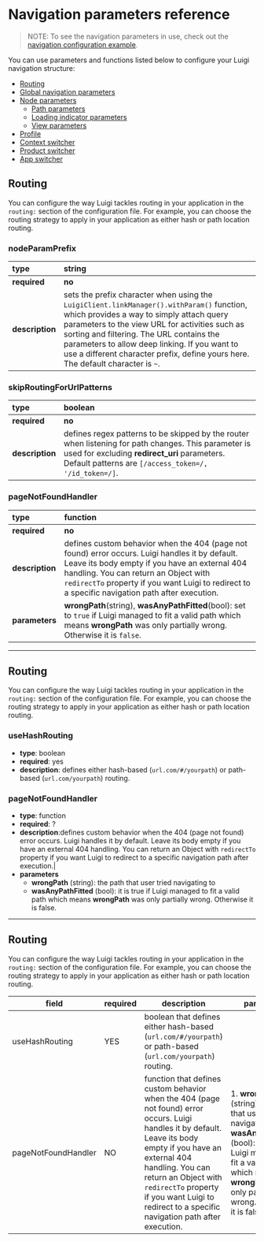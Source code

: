# Navigation parameters reference

> NOTE: To see the navigation parameters in use, check out the [navigation configuration example](https://luigi-project.io). 

You can use parameters and functions listed below to configure your Luigi navigation structure:

* [Routing](#navigation-parameters-referece#routing)
* [Global navigation parameters](#global-navigation-parameters)
* [Node parameters](#node-parameters)
  * [Path parameters](#path-parameters)
  * [Loading indicator parameters](#loading-indicator-parameters)
  * [View parameters](#view-parameters)
* [Profile](#profile) 
* [Context switcher](#context-switcher)
* [Product switcher](#product-switcher)
* [App switcher](#app-switcher)


## Routing

You can configure the way Luigi tackles routing in your application in the `routing:` section of the configuration file. For example, you can choose the routing strategy to apply in your application as either hash or path location routing.

### nodeParamPrefix
| type | string |   
|:-------|:-------|
| **required** | **no** | 
|**description**|sets the prefix character when using the `LuigiClient.linkManager().withParam()` function, which provides a way to simply attach query parameters to the view URL for activities such as sorting and filtering. The URL contains the parameters to allow deep linking. If you want to use a different character prefix, define yours here. The default character is `~`.|

### skipRoutingForUrlPatterns
| type | boolean |   
|:-------|:-------|
| **required** | **no** | 
|**description**|defines regex patterns to be skipped by the router when listening for path changes. This parameter is used for excluding **redirect_uri** parameters. Default patterns are `[/access_token=/, '/id_token=/]`.|

### pageNotFoundHandler
| type | function |   
|:-------|:-------|
| **required** | **no** | 
|**description**|defines custom behavior when the 404 (page not found) error occurs.  Luigi handles it by default. Leave its body empty if you have an external 404 handling. You can return an Object with `redirectTo` property if you want Luigi to redirect to a specific navigation path after execution.|
|**parameters**|  **wrongPath**(string), **wasAnyPathFitted**(bool): set to `true` if Luigi managed to fit a valid path which means **wrongPath** was only partially wrong. Otherwise it is `false`. |

------
## Routing

You can configure the way Luigi tackles routing in your application in the `routing:` section of the configuration file. For example, you can choose the routing strategy to apply in your application as either hash or path location routing. 

### useHashRouting
* **type**: boolean 
* **required**: yes 
* **description**: defines either hash-based (`url.com/#/yourpath`) or path-based (`url.com/yourpath`) routing.             

### pageNotFoundHandler
* **type**: function    
* **required**: ?
* **description**:defines custom behavior when the 404 (page not found) error occurs.  Luigi handles it by default. Leave its body empty if you have an external 404 handling. You can return an Object with `redirectTo` property if you want Luigi to redirect to a specific navigation path after execution.|
* **parameters**  
  * **wrongPath** (string): the path that user tried navigating to
  * **wasAnyPathFitted** (bool): it is true if Luigi managed to fit a valid path which means **wrongPath** was only partially wrong. Otherwise it is false.
  

-------

## Routing

You can configure the way Luigi tackles routing in your application in the `routing:` section of the configuration file. For example, you can choose the routing strategy to apply in your application as either hash or path location routing.

| field | required |  description | parameters | 
|-------|-------|-------|-------|
|useHashRouting| YES | boolean that defines either hash-based (`url.com/#/yourpath`) or path-based (`url.com/yourpath`) routing.|           |
|pageNotFoundHandler| NO | function that defines custom behavior when the 404 (page not found) error occurs.  Luigi handles it by default. Leave its body empty if you have an external 404 handling. You can return an Object with `redirectTo` property if you want Luigi to redirect to a specific navigation path after execution.| 1. **wrongPath** (string): the path that user tried navigating to 2. **wasAnyPathFitted** (bool): it is true if Luigi managed to fit a valid path which means **wrongPath** was only partially wrong. Otherwise it is false.|


